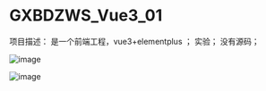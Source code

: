 # GXBDZWS_Vue3_01
项目描述： 
         是一个前端工程，vue3+elementplus  ； 实验； 没有源码；




![image](https://github.com/user-attachments/assets/1c827b0e-ee93-4410-b585-e47c120af7b7)

![image](https://github.com/user-attachments/assets/539da5f8-6f26-474b-ad3c-cdb16aa6d1ed)

